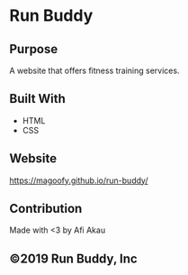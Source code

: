 # Run Buddy

## Purpose
A website that offers fitness training services.

## Built With
* HTML
* CSS

## Website
https://magoofy.github.io/run-buddy/

## Contribution
Made with <3 by Afi Akau

## ©️2019 Run Buddy, Inc
